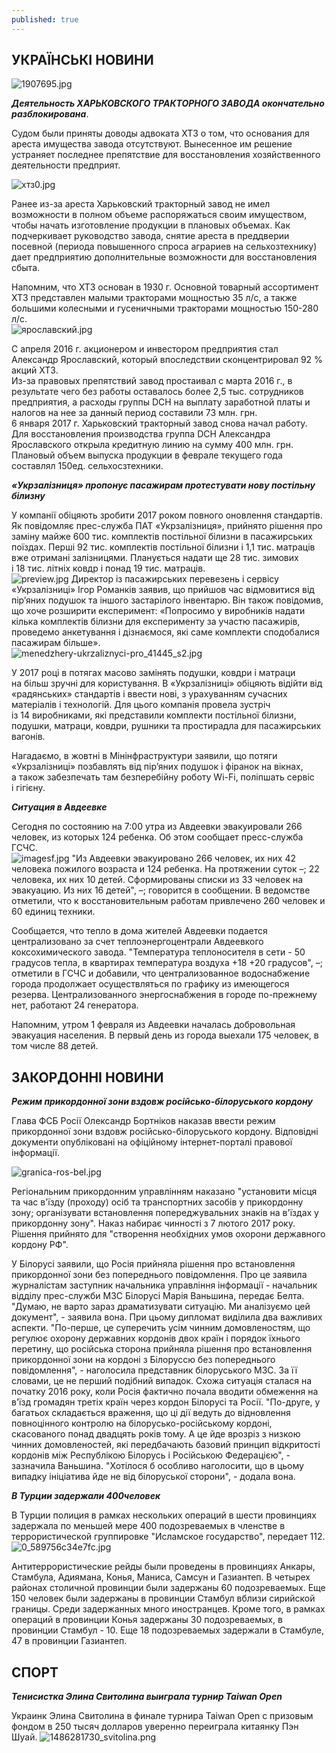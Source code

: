 ```yaml
---
published: true
---
```


## УКРАÏНСЬКI НОВИНИ
![1907695.jpg]({{site.baseurl}}images/1907695.jpg)


_**Деятельность ХАРЬКОВСКОГО ТРАКТОРНОГО ЗАВОДА окончательно разблокирована**_. 

 
Судом были приняты доводы адвоката ХТЗ о том, что основания для ареста имущества завода отсутствуют. Вынесенное им решение устраняет последнее препятствие для восстановления хозяйственного деятельности предприят.  
 
![хтз0.jpg]({{site.baseurl}}images/хтз0.jpg)

Ранее из-за ареста Харьковский тракторный завод не имел возможности в полном объеме распоряжаться своим имуществом, чтобы начать изготовление продукции в плановых объемах. Как подчеркивает руководство завода, снятие ареста в преддверии посевной (периода повышенного спроса аграриев на сельхозтехнику) дает предприятию дополнительные возможности для восстановления сбыта.  
  
  Напомним, что ХТЗ основан в 1930 г. Основной товарный ассортимент ХТЗ представлен малыми тракторами мощностью 35 л/с, а также большими колесными и гусеничными тракторами мощностью 150-280 л/с.  
 ![ярославский.jpg]({{site.baseurl}}images/ярославский.jpg)

 С  апреля 2016 г. акционером и инвестором предприятия стал Александр Ярославский, который впоследствии сконцентрировал 92 % акций ХТЗ.  
  Из-за правовых препятствий завод простаивал с марта 2016 г., в результате чего без работы оставалось более 2,5 тыс. сотрудников предприятия, а расходы группы DCH на выплату заработной платы и налогов на нее за данный период составили 73 млн. грн.  
  6 января 2017 г. Харьковский тракторный завод снова начал работу. Для восстановления производства группа DCH Александра Ярославского открыла кредитную линию на сумму 400 млн. грн. Плановый объем выпуска продукции в феврале текущего года составлял 150ед. сельхосзтехники.
  
  _**«Укрзалізниця» пропонує пасажирам протестувати нову постільну білизну**_  
  
  У компанії обіцяють зробити 2017 роком повного оновлення стандартів. Як повідомляє прес-служба ПАТ «Укрзалізниця», прийнято рішення про заміну майже 600 тис. комплектів постільної білизни в пасажирських поїздах. Перші 92 тис. комплектів постільної білизни і 1,1 тис. матраців вже отримані залізницями. Планується надати ще 28 тис. зимових і 18 тис. літніх ковдр і понад 19 тис. матраців.  
  ![preview.jpg]({{site.baseurl}}images/preview.jpg)
Директор із пасажирських перевезень і сервісу «Укрзалізниці» Ігор Романків заявив, що прийшов час відмовитися від пір’яних подушок та іншого застарілого інвентарю. Він також повідомив, що хоче розширити експеримент: «Попросимо у виробників надати кілька комплектів білизни для експерименту за участю пасажирів, проведемо анкетування і дізнаємося, які саме комплекти сподобалися пасажирам більше».  
![menedzhery-ukrzaliznyci-pro_41445_s2.jpg]({{site.baseurl}}images/menedzhery-ukrzaliznyci-pro_41445_s2.jpg) 

У 2017 році в потягах масово замінять подушки, ковдри і матраци на більш зручні для користування. В «Укрзалізниці» обіцяють відійти від «радянських» стандартів і ввести нові, з урахуванням сучасних матеріалів і технологій. Для цього компанія провела зустріч із 14 виробниками, які представили комплекти постільної білизни, подушки, матраци, ковдри, рушники та простирадла для пасажирських вагонiв. 
 
 
Нагадаємо, в жовтні в Мінінфраструктури заявили, що потяги «Укрзалізниці» позбавлять від пір’яних подушок і фіранок на вікнах, а також забезпечать там безперебійну роботу Wi-Fi, поліпшать сервіс і гігієну.  

_**Ситуация в Авдеевке**_ 
 
 Сегодня по состоянию на 7:00 утра из Авдеевки эвакуировали 266 человек, из которых 124 ребенка.
Об этом сообщает пресс-служба ГСЧС.  
![imagesf.jpg]({{site.baseurl}}imagesf.jpg)
"Из Авдеевки эвакуировано 266 человек, их них 42 человека пожилого возраста и 124 ребенка. На протяжении суток –; 22 человека, их них 10 детей. Сформированы списки из 33 человек на эвакуацию. Из них 16 детей", –; говорится в сообщении.
В ведомстве отметили, что к восстановительным работам привлечено 260 человек и 60 единиц техники.  

 Сообщается, что тепло в дома жителей Авдеевки подается централизовано за счет теплоэнергоцентрали Авдеевкого коксохимического завода.
"Температура теплоносителя в сети - 50 градусов тепла, в квартирах температура воздуха +18 +20 градусов", –; отметили в ГСЧС и добавили, что централизованное водоснабжение города продолжает осуществляться по графику из имеющегося резерва.
Централизованного энергоснабжения в городе по-прежнему нет, работают 24 генератора.  
 
 Напомним, утром 1 февраля из Авдеевки началась добровольная эвакуация населения. В первый день из города выехали 175 человек, в том числе 88 детей.  
  
  
## ЗАКОРДОННI НОВИНИ
  
  _**Режим прикордонної зони вздовж російсько-білоруського кордону**_ 
  
  Глава ФСБ Росії Олександр Бортніков наказав ввести режим прикордонної зони вздовж російсько-білоруського кордону. Відповідні документи опубліковані на офіційному інтернет-порталі правової інформації.

![granica-ros-bel.jpg]({{site.baseurl}}images/granica-ros-bel.jpg)


 Регіональним прикордонним управлінням наказано "установити місця та час в'їзду (проходу) осіб та транспортних засобів у прикордонну зону; організувати встановлення попереджувальних знаків на в'їздах у прикордонну зону".
Наказ набирає чинності з 7 лютого 2017 року. Рішення прийнято для "створення необхідних умов охорони державного кордону РФ".  
 
 У Білорусі заявили, що Росія прийняла рішення про встановлення прикордонної зони без попереднього повідомлення. Про це заявила журналістам заступник начальника управління інформації - начальник відділу прес-служби МЗС Білорусі Марія Ваньшина, передає Белта.
"Думаю, не варто зараз драматизувати ситуацію. Ми аналізуємо цей документ", - заявила вона. При цьому дипломат виділила два важливих аспекти. "По-перше, це суперечить усім чинним домовленостям, що регулює охорону державних кордонів двох країн і порядок їхнього перетину, що російська сторона прийняла рішення про встановлення прикордонної зони на кордоні з Білоруссю без попереднього повідомлення", - наголосила представник білоруського МЗС. 
За її словами, це не перший подібний випадок. Схожа ситуація сталася на початку 2016 року, коли Росія фактично почала вводити обмеження на в'їзд громадян третіх країн через кордон Білорусі та Росії. "По-друге, у багатьох складається враження, що ці дії ведуть до відновлення повноцінного контролю на білорусько-російському кордоні, скасованого понад двадцять років тому. А це йде врозріз з низкою чинних домовленостей, які передбачають базовий принцип відкритості кордонів між Республікою Білорусь і Російською Федерацією", - зазначила Ваньшина. "Хотілося б особливо наголосити, що в цьому випадку ініціатива йде не від білоруської сторони", - додала вона.  

_**В Турции задержали 400человек**_ 

В Турции полиция в рамках нескольких операций в шести провинциях задержала по меньшей мере 400 подозреваемых в членстве в террористической группировке "Исламское государство", передает 112.  
![0_589756c34e7fc.jpg]({{site.baseurl}}images/0_589756c34e7fc.jpg)

Антитеррористические рейды были проведены в провинциях Анкары, Стамбула, Адиямана, Конья, Маниса, Самсун и Газиантеп.
В четырех районах столичной провинции были задержаны 60 подозреваемых. Еще 150 человек были задержаны в провинции Стамбул вблизи сирийской границы. Среди задержанных много иностранцев.
Кроме того, в рамках операций в провинции Конья задержаны 30 подозреваемых, в провинции Стамбул - 10. Еще 18 подозреваемых задержали в Стамбуле, 47 в провинции Газиантеп.  

## СПОРТ

_**Тенисистка Элина Свитолина выиграла турнир Taiwan Open**_ 

Украинк Элина Свитолина в финале турнира Taiwan Open с призовым фондом в 250 тысяч долларов уверенно переиграла китаянку Пэн Шуай. 
![1486281730_svitolina.png]({{site.baseurl}}images/1486281730_svitolina.png)
